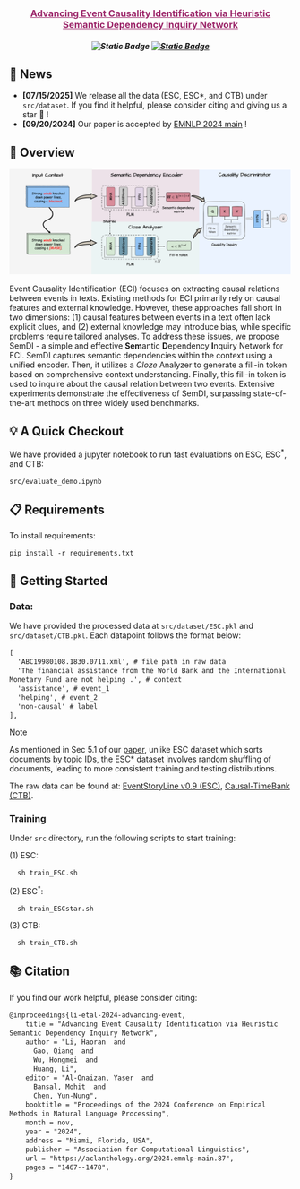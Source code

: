 <h3 align="center"><a href="https://aclanthology.org/2024.emnlp-main.87.pdf" style="color:#9C276A">
Advancing Event Causality Identification via Heuristic Semantic Dependency Inquiry Network</a></h3>

<h5 align="center">
 
![Static Badge](https://img.shields.io/badge/License-MIT-green) 
[![Static Badge](https://img.shields.io/badge/Paper-EMNLP_2024-red)](https://aclanthology.org/2024.emnlp-main.87.pdf)
</h5>

## 📣 News

- **\[07/15/2025\]** We release all the data (ESC, ESC*, and CTB) under `src/dataset`. If you find it helpful, please consider citing and giving us a star 🌟 !
- **\[09/20/2024\]** Our paper is accepted by [EMNLP 2024 main](https://aclanthology.org/2024.emnlp-main.87/) !


## :telescope: Overview

<img src="/imgs/SemDI.png"/>

Event Causality Identification (ECI) focuses on extracting causal relations between events in texts. Existing methods for ECI primarily rely on causal features and external knowledge. However, these approaches fall short in two dimensions: (1) causal features between events in a text often lack explicit clues, and (2) external knowledge may introduce bias, while specific problems require tailored analyses. To address these issues, we propose SemDI - a simple and effective **Sem**antic **D**ependency **I**nquiry Network for ECI. SemDI captures semantic dependencies within the context using a unified encoder. Then, it utilizes a *Cloze* Analyzer to generate a fill-in token based on comprehensive context understanding. Finally, this fill-in token is used to inquire about the causal relation between two events. Extensive experiments demonstrate the effectiveness of SemDI, surpassing state-of-the-art methods on three widely used benchmarks.

## :bulb: A Quick Checkout

We have provided a jupyter notebook to run fast evaluations on ESC, ESC<sup>*</sup>, and CTB:

```eval
src/evaluate_demo.ipynb
```

## :clipboard: Requirements

To install requirements:

```setup
pip install -r requirements.txt
```

## :rocket: Getting Started

### Data:

We have provided the processed data at `src/dataset/ESC.pkl` and `src/dataset/CTB.pkl`. Each datapoint follows the format below:
```
[
  'ABC19980108.1830.0711.xml', # file path in raw data
  'The financial assistance from the World Bank and the International Monetary Fund are not helping .', # context
  'assistance', # event_1
  'helping', # event_2
  'non-causal' # label
],
```

> [!NOTE]
> As mentioned in Sec 5.1 of our [paper](https://aclanthology.org/2024.emnlp-main.87.pdf), unlike ESC dataset which sorts documents by topic IDs, the ESC* dataset involves random shuffling of documents, leading to more consistent training and testing distributions.

The raw data can be found at: [EventStoryLine v0.9 (ESC)](https://github.com/tommasoc80/EventStoryLine), [Causal-TimeBank (CTB)](https://github.com/paramitamirza/Causal-TimeBank).


### Training

Under `src` directory, run the following scripts to start training: 

(1) ESC: 
```
  sh train_ESC.sh
```

(2) ESC<sup>*</sup>: 
```
  sh train_ESCstar.sh
```

(3) CTB: 
```
  sh train_CTB.sh
```


## 📚 Citation
If you find our work helpful, please consider citing:
```
@inproceedings{li-etal-2024-advancing-event,
    title = "Advancing Event Causality Identification via Heuristic Semantic Dependency Inquiry Network",
    author = "Li, Haoran  and
      Gao, Qiang  and
      Wu, Hongmei  and
      Huang, Li",
    editor = "Al-Onaizan, Yaser  and
      Bansal, Mohit  and
      Chen, Yun-Nung",
    booktitle = "Proceedings of the 2024 Conference on Empirical Methods in Natural Language Processing",
    month = nov,
    year = "2024",
    address = "Miami, Florida, USA",
    publisher = "Association for Computational Linguistics",
    url = "https://aclanthology.org/2024.emnlp-main.87",
    pages = "1467--1478",
}
```



